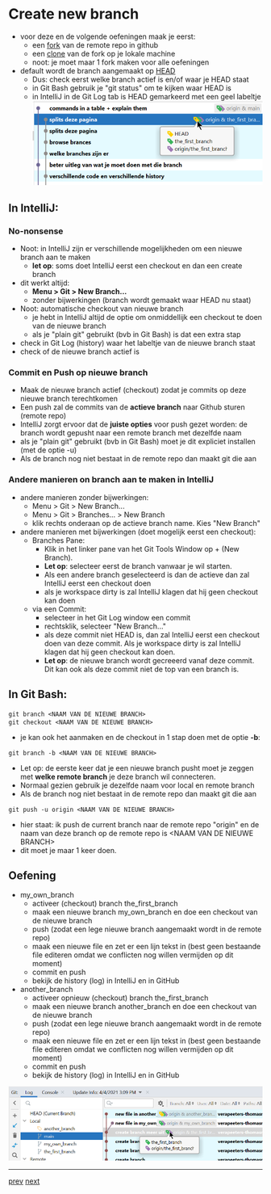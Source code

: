 # Create new branch 

* voor deze en de volgende oefeningen maak je eerst:
    * een [fork](../03_github/06_fork.md) van de remote repo in github
    * een [clone](../03_github/03_connect_with_existing_github_repo.md) van de fork op je lokale machine
    * noot: je moet maar 1 fork maken voor alle oefeningen
* default wordt de branch aangemaakt op [HEAD](../02_time_travel/02_go_back_in_time.md) 
  * Dus: check eerst welke branch actief is en/of waar je HEAD staat
  * in Git Bash gebruik je "git status" om te kijken waar HEAD is    
  * in IntelliJ in de Git Log tab is HEAD gemarkeerd met een geel labeltje
![img.png](images/intellij_head.png)
    
## In IntelliJ: 
### No-nonsense 
* Noot: in IntelliJ zijn er verschillende mogelijkheden om een nieuwe branch aan te maken 
  * **let op**: soms doet IntelliJ eerst een checkout en dan een create branch
* dit werkt altijd:    
  * **Menu > Git > New Branch...**
  * zonder bijwerkingen (branch wordt gemaakt waar HEAD nu staat)
* Noot: automatische checkout van nieuwe branch 
  * je hebt in IntelliJ altijd de optie om onmiddellijk een checkout te doen van de nieuwe branch
  * als je "plain git" gebruikt (bvb in Git Bash) is dat een extra stap
* check in Git Log (history) waar het labeltje van de nieuwe branch staat 
* check of de nieuwe branch actief is 

### Commit en Push op nieuwe branch  
* Maak de nieuwe branch actief (checkout) zodat je commits op deze nieuwe branch terechtkomen
* Een push zal de commits van de **actieve branch** naar Github sturen (remote repo)    
* IntelliJ zorgt ervoor dat de **juiste opties** voor push gezet worden: de branch wordt gepusht naar een remote branch met dezelfde naam 
* als je "plain git" gebruikt (bvb in Git Bash) moet je dit expliciet installen (met de optie -u)
* Als de branch nog niet bestaat in de remote repo dan maakt git die aan 

### Andere manieren on branch aan te maken in IntelliJ  

* andere manieren zonder bijwerkingen:
  * Menu > Git > New Branch...
  * Menu > Git > Branches... > New Branch
  * klik rechts onderaan op de actieve branch name. Kies "New Branch"
* andere manieren met bijwerkingen (doet mogelijk eerst een checkout):
  * Branches Pane: 
    * Klik in het linker pane van het Git Tools Window op + (New Branch). 
    * **Let op**: selecteer eerst de branch vanwaar je wil starten. 
    * Als een andere branch geselecteerd is dan de actieve dan zal IntelliJ eerst een checkout doen
    * als je workspace dirty is zal IntelliJ klagen dat hij geen checkout kan doen 
  * via een Commit:
    * selecteer in het Git Log window een commit 
    * rechtsklik, selecteer "New Branch..."
    * als deze commit niet HEAD is, dan zal IntelliJ eerst een checkout doen van deze commit. Als je workspace dirty is zal IntelliJ klagen dat hij geen checkout kan doen.  
    * **Let op**: de nieuwe branch wordt gecreeerd vanaf deze commit. Dit kan ook als deze commit niet de top van een branch is. 

## In Git Bash:
```
git branch <NAAM VAN DE NIEUWE BRANCH>
git checkout <NAAM VAN DE NIEUWE BRANCH>
```
* je kan ook het aanmaken en de checkout in 1 stap doen met de optie **-b**: 
```
git branch -b <NAAM VAN DE NIEUWE BRANCH>
```
* Let op: de eerste keer dat je een nieuwe branch pusht moet je zeggen met **welke remote branch** je deze branch wil connecteren. 
* Normaal gezien gebruik je dezelfde naam voor local en remote branch
* Als de branch nog niet bestaat in de remote repo dan maakt git die aan

```
git push -u origin <NAAM VAN DE NIEUWE BRANCH>
``` 
* hier staat: ik push de current branch naar de remote repo "origin" en de naam van deze branch op de remote repo is \<NAAM VAN DE NIEUWE BRANCH>    
* dit moet je maar 1 keer doen. 

## Oefening
* my_own_branch
  * activeer (checkout) branch the_first_branch
  * maak een nieuwe branch my_own_branch en doe een checkout van de nieuwe branch   
  * push (zodat een lege nieuwe branch aangemaakt wordt in de remote repo)
  * maak een nieuwe file en zet er een lijn tekst in (best geen bestaande file editeren omdat we conflicten nog willen vermijden op dit moment)      
  * commit en push
  * bekijk de history (log) in IntelliJ en in GitHub 
* another_branch 
  * activeer opnieuw (checkout) branch the_first_branch
  * maak een nieuwe branch another_branch en doe een checkout van de nieuwe branch
  * push (zodat een lege nieuwe branch aangemaakt wordt in de remote repo)
  * maak een nieuwe file en zet er een lijn tekst in (best geen bestaande file editeren omdat we conflicten nog willen vermijden op dit moment)
  * commit en push
  * bekijk de history (log) in IntelliJ en in GitHub


![img.png](images/new_branches.png)

---
[prev](03_branches_local_repo.md)
[next](04_simple_merge.md)
